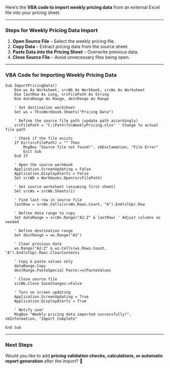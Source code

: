 Here’s the **VBA code to import weekly pricing data** from an external Excel file into your pricing sheet.  

---

### **Steps for Weekly Pricing Data Import**
1. **Open Source File** – Select the weekly pricing file.  
2. **Copy Data** – Extract pricing data from the source sheet.  
3. **Paste Data into the Pricing Sheet** – Overwrite previous data.  
4. **Close Source File** – Avoid unnecessary files being open.  

---

### **VBA Code for Importing Weekly Pricing Data**
```vba
Sub ImportPricingData()
    Dim ws As Worksheet, srcWb As Workbook, srcWs As Worksheet
    Dim lastRow As Long, srcFilePath As String
    Dim dataRange As Range, destRange As Range
    
    ' Set destination worksheet
    Set ws = ThisWorkbook.Sheets("Pricing Data")
    
    ' Define the source file path (update path accordingly)
    srcFilePath = "C:\Path\To\WeeklyPricing.xlsx" ' Change to actual file path
    
    ' Check if the file exists
    If Dir(srcFilePath) = "" Then
        MsgBox "Source file not found!", vbExclamation, "File Error"
        Exit Sub
    End If
    
    ' Open the source workbook
    Application.ScreenUpdating = False
    Application.DisplayAlerts = False
    Set srcWb = Workbooks.Open(srcFilePath)
    
    ' Set source worksheet (assuming first sheet)
    Set srcWs = srcWb.Sheets(1)
    
    ' Find last row in source file
    lastRow = srcWs.Cells(srcWs.Rows.Count, "A").End(xlUp).Row
    
    ' Define data range to copy
    Set dataRange = srcWs.Range("A2:Z" & lastRow) ' Adjust columns as needed
    
    ' Define destination range
    Set destRange = ws.Range("A2")
    
    ' Clear previous data
    ws.Range("A2:Z" & ws.Cells(ws.Rows.Count, "A").End(xlUp).Row).ClearContents
    
    ' Copy & paste values only
    dataRange.Copy
    destRange.PasteSpecial Paste:=xlPasteValues
    
    ' Close source file
    srcWb.Close SaveChanges:=False
    
    ' Turn on screen updating
    Application.ScreenUpdating = True
    Application.DisplayAlerts = True
    
    ' Notify user
    MsgBox "Weekly pricing data imported successfully!", vbInformation, "Import Complete"

End Sub
```

---

### **Next Steps**
Would you like to add **pricing validation checks, calculations, or automatic report generation** after the import? 🚀
